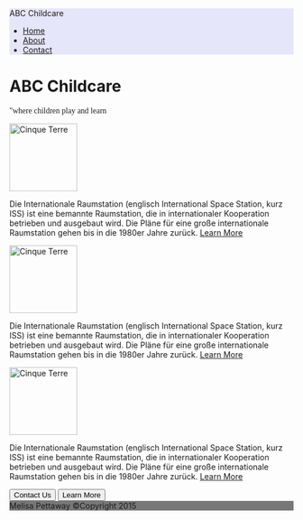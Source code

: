 <!Doctype html>

<html>
<head>
<title>first project</title>
<meta name="viewport" content="width=device-width, initial-scale=1">
<meta charset="utf-8"> 
<link rel="stylesheet" type="text/css"  href="http://maxcdn.bootstrapcdn.com/bootstrap/3.3.5/css/bootstrap.min.css">
<link rel="stylesheet" type="text/css" href="main.css">
</head>
<body>
<script src="https://ajax.googleapis.com/ajax/libs/jquery/1.11.3/jquery.min.js"></script>
<script src="http://maxcdn.bootstrapcdn.com/bootstrap/3.3.5/js/bootstrap.min.js"></script>
<nav class="navbar navbar-default" style="background-color:lavender">
<div class="container-fluid">
<div class="navbar-header">
<div class="navbar-brand" href="#">ABC Childcare</a></div>
<div>
<ul>
<a href="#"><li>Home</li></a>
<a href="#"><li>About</li></a>
<a href="#"><li>Contact</li></a>
</ul>
</div>
</div>
</div>
</nav>
<div class="container">
<div class="jumbotron">
<h1>ABC Childcare</h1>
<p style="font-family:Vivaldi, Cursive">"where children play and learn</p>
</div>
</div>
<div class="row">
<div class="col-sm-4"><img src="https://encrypted-tbn0.gstatic.com/images?q=tbn:ANd9GcSE5eAk2Si87usDrFlWrNK61rhn1zjfQYHqkRI-GxneAdSJ1AYm" class="img-thumbnail" alt="Cinque Terre" width="120" height="120" />
<p>Die Internationale Raumstation (englisch International Space Station, kurz ISS) ist eine bemannte Raumstation, die in internationaler Kooperation betrieben und ausgebaut wird. Die Pläne für eine große inter­nationale Raumstation gehen bis in die 1980er Jahre zurück. <a href="#">Learn More</a></p>
</div>
<div class="col-sm-4"><img src="https://encrypted-tbn1.gstatic.com/images?q=tbn:ANd9GcSpfMzFknb-RrbEuS-BIq88B6DZ__eE8rsroWSwawTCi9wdVXN_zA" class="img-thumbnail" alt="Cinque Terre" width="120" height="120"/><p>Die Internationale Raumstation (englisch International Space Station, kurz ISS) ist eine bemannte Raumstation, die in internationaler Kooperation betrieben und ausgebaut wird. Die Pläne für eine große inter­nationale Raumstation gehen bis in die 1980er Jahre zurück. <a href="#">Learn More</a></p></div>
<div class="col-sm-4"><img src="https://encrypted-tbn0.gstatic.com/images?q=tbn:ANd9GcRjSZnIiN_6W5ymtHYUoYAYbBmvsWh6S5sOyUn002YVaqUNiuXQmQ" class="img-thumbnail" alt="Cinque Terre" width="120" height="120"/><p>Die Internationale Raumstation (englisch International Space Station, kurz ISS) ist eine bemannte Raumstation, die in internationaler Kooperation betrieben und ausgebaut wird. Die Pläne für eine große inter­nationale Raumstation gehen bis in die 1980er Jahre zurück. <a href="#">Learn More</a></p></div>
</div>

<div class="container">
<a href="#"><button type="button" class="btn btn-info">Contact  Us</button></a> <a href="#"><button type="button" class="btn btn-info">Learn More</button></a>
</div>

<footer style="background-color:#777777;">
Melisa Pettaway &copy;Copyright 2015
</footer>

<script type="text/css">
$(document).ready(function(){
  $('button').hover(function(){
    $(this).fadeOut('slow', 1);
  });
  });
  
  
    

</script>
</body>
</html>
